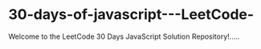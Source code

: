 # 30-days-of-javascript---LeetCode-
Welcome to the LeetCode 30 Days JavaScript Solution Repository!.....
